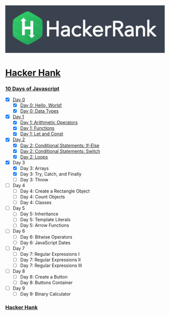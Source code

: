 # ![hancker_hank.png](https://github.com/kakanew/Hacker_Hank/blob/master/hackerrank.jpg?raw=true)

# [Hacker Hank](https://github.com/kakanew/Hacker_Hank)

### [10 Days of Javascript](https://github.com/kakanew/Hacker_Hank/tree/master/10_Days_of_Javascript)

- [x] [Day 0](https://github.com/kakanew/Hacker_Hank/tree/master/10_Days_of_Javascript/Day_0)
  - [x] [Day 0: Hello, World!](https://github.com/kakanew/Hacker_Hank/blob/master/10_Days_of_Javascript/Day_0/Day_0_Hello_World.js)
  - [x] [Day 0: Data Types](https://github.com/kakanew/Hacker_Hank/blob/master/10_Days_of_Javascript/Day_0/Day_0_Data_Types.js)
- [x] [Day 1](https://github.com/kakanew/Hacker_Hank/tree/master/10_Days_of_Javascript/Day_1)
  - [x] [Day 1: Arithmetic Operators](https://github.com/kakanew/Hacker_Hank/blob/master/10_Days_of_Javascript/Day_1/Day_1_Arithmetic_Operators.js)
  - [x] [Day 1: Functions](https://github.com/kakanew/Hacker_Hank/blob/master/10_Days_of_Javascript/Day_1/Day_1_Functions.js)
  - [x] [Day 1: Let and Const](https://github.com/kakanew/Hacker_Hank/blob/master/10_Days_of_Javascript/Day_1/Day_1_Let_and_Const.js)
- [x] [Day 2](https://github.com/kakanew/Hacker_Hank/tree/master/10_Days_of_Javascript/Day_2)
  - [x] [Day 2: Conditional Statements: If-Else](https://github.com/kakanew/Hacker_Hank/blob/master/10_Days_of_Javascript/Day_2/Day_2_Conditional_Statements_If-Else.js)
  - [x] [Day 2: Conditional Statements: Switch](https://github.com/kakanew/Hacker_Hank/blob/master/10_Days_of_Javascript/Day_2/Day_2_Conditional_Statements_Switch.js)
  - [x] [Day 2: Loops](https://github.com/kakanew/Hacker_Hank/blob/master/10_Days_of_Javascript/Day_2/Day_2_Loops.js)
- [x] Day 3
  - [x] Day 3: Arrays
  - [x] Day 3: Try, Catch, and Finally
  - [ ] Day 3: Throw
- [ ] Day 4
  - [ ] Day 4: Create a Rectangle Object
  - [ ] Day 4: Count Objects
  - [ ] Day 4: Classes
- [ ] Day 5
  - [ ] Day 5: Inheritance
  - [ ] Day 5: Template Literals
  - [ ] Day 5: Arrow Functions
- [ ] Day 6
  - [ ] Day 6: Bitwise Operators
  - [ ] Day 6: JavaScript Dates
- [ ] Day 7
  - [ ] Day 7: Regular Expressions I
  - [ ] Day 7: Regular Expressions II
  - [ ] Day 7: Regular Expressions III
- [ ] Day 8
  - [ ] Day 8: Create a Button
  - [ ] Day 8: Buttons Container
- [ ] Day 9
  - [ ] Day 9: Binary Calculator

### [Hacker Hank](https://github.com/kakanew/Hacker_Hank)